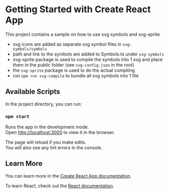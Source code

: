 # Getting Started with Create React App

This project contains a sample on how to use svg symbols and svg-sprite
 - svg icons are added as separate svg symbol files in `svg-symbols/symbols`
 - path and link to the symbols are added to Symbols.ts under `svg-symbols`
 - svg-sprite package is used to compile the symbols into 1 svg and place them in the public folder (see `svg-config.json` in the root)
 - the `svg-sprite` package is used to do the actual compiling
 - run `npm run svg-compile` to bundle all svg symbols into 1 file

## Available Scripts

In the project directory, you can run:

### `npm start`

Runs the app in the development mode.\
Open [http://localhost:3000](http://localhost:3000) to view it in the browser.

The page will reload if you make edits.\
You will also see any lint errors in the console.



## Learn More

You can learn more in the [Create React App documentation](https://facebook.github.io/create-react-app/docs/getting-started).

To learn React, check out the [React documentation](https://reactjs.org/).
